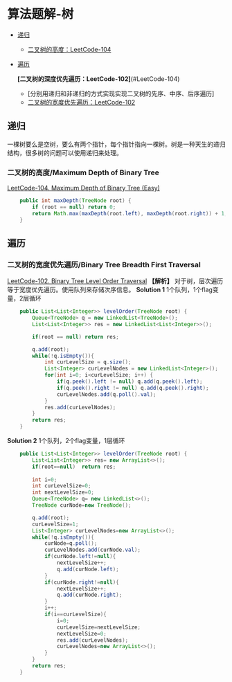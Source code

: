 # 算法题解-树

- [递归](#递归20230909)
  - [二叉树的高度：LeetCode-104](#LeetCode-104)

- [遍历](#遍历20230909)
  
  **[二叉树的深度优先遍历：LeetCode-102]**(#LeetCode-104)
    - [分别用递归和非递归的方式实现实现二叉树的先序、中序、后序遍历] 
  - [二叉树的宽度优先遍历：LeetCode-102](#LeetCode-104)
  
## 递归 <a name = "递归20230909">

一棵树要么是空树，要么有两个指针，每个指针指向一棵树。树是一种天生的递归结构，很多树的问题可以使用递归来处理。

### 二叉树的高度/Maximum Depth of Binary Tree <a name = "LeetCode-104">

[LeetCode-104. Maximum Depth of Binary Tree (Easy)](https://leetcode.com/problems/maximum-depth-of-binary-tree/description/)
```Java
    public int maxDepth(TreeNode root) {
        if (root == null) return 0;
        return Math.max(maxDepth(root.left), maxDepth(root.right)) + 1;
    }
```

## 遍历 <a name = "遍历20230909">



### 二叉树的宽度优先遍历/Binary Tree Breadth First Traversal <a name = "LeetCode-102">

[LeetCode-102. Binary Tree Level Order Traversal](https://leetcode.com/problems/binary-tree-level-order-traversal/)
**【解析】** 对于树，层次遍历等于宽度优先遍历。使用队列来存储次序信息。
**Solution 1** 1个队列，1个flag变量，2层循环
```Java
    public List<List<Integer>> levelOrder(TreeNode root) {
        Queue<TreeNode> q = new LinkedList<TreeNode>();
        List<List<Integer>> res = new LinkedList<List<Integer>>();        

        if(root == null) return res;        

        q.add(root);
        while(!q.isEmpty()){
            int curLevelSize = q.size();
            List<Integer> curLevelNodes = new LinkedList<Integer>();
            for(int i=0; i<curLevelSize; i++) {
                if(q.peek().left != null) q.add(q.peek().left);
                if(q.peek().right != null) q.add(q.peek().right);
                curLevelNodes.add(q.poll().val);
            }
            res.add(curLevelNodes);
        }
        return res;
    }
```
**Solution 2** 1个队列，2个flag变量，1层循环
```Java
    public List<List<Integer>> levelOrder(TreeNode root) {       
        List<List<Integer>> res= new ArrayList<>();
        if(root==null)  return res;
        
        int i=0;
        int curLevelSize=0;
        int nextLevelSize=0;
        Queue<TreeNode> q= new LinkedList<>();
        TreeNode curNode=new TreeNode();

        q.add(root);
        curLevelSize=1;
        List<Integer> curLevelNodes=new ArrayList<>();
        while(!q.isEmpty()){
            curNode=q.poll();
            curLevelNodes.add(curNode.val);
            if(curNode.left!=null){
                nextLevelSize++;
                q.add(curNode.left);
            }
            if(curNode.right!=null){
                nextLevelSize++;
                q.add(curNode.right);
            }
            i++;
            if(i==curLevelSize){
                i=0;
                curLevelSize=nextLevelSize;
                nextLevelSize=0;
                res.add(curLevelNodes);
                curLevelNodes=new ArrayList<>();
            }            
        }
        return res;
    }
```

